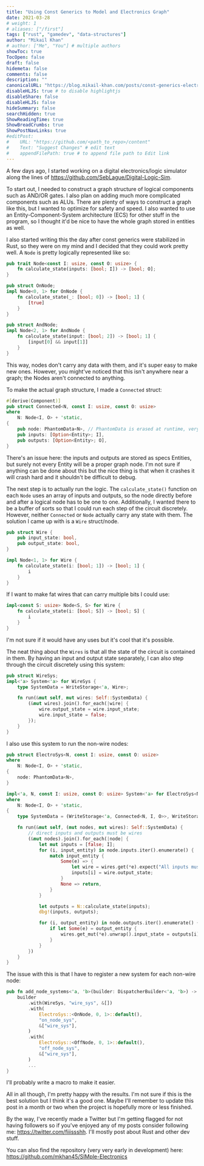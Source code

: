 ```yaml
---
title: "Using Const Generics to Model and Electronics Graph"
date: 2021-03-28
# weight: 1
# aliases: ["/first"]
tags: ["rust", "gamedev", "data-structures"]
author: "Mikail Khan"
# author: ["Me", "You"] # multiple authors
showToc: true
TocOpen: false
draft: false
hidemeta: false
comments: false
description: ""
canonicalURL: "https://blog.mikail-khan.com/posts/const-generics-electronics"
disableHLJS: true # to disable highlightjs
disableShare: false
disableHLJS: false
hideSummary: false
searchHidden: true
ShowReadingTime: true
ShowBreadCrumbs: true
ShowPostNavLinks: true
#editPost:
#    URL: "https://github.com/<path_to_repo>/content"
#    Text: "Suggest Changes" # edit text
#    appendFilePath: true # to append file path to Edit link
---
```


A few days ago, I started working on a digital electronics/logic simulator along the lines of <https://github.com/SebLague/Digital-Logic-Sim>.

To start out, I needed to construct a graph structure of logical components such as AND/OR gates. I also plan on adding much more complicated components such as ALUs. There are plenty of ways to construct a graph like this, but I wanted to optimize for safety and speed. I also wanted to use an Entity-Component-System architecture (ECS) for other stuff in the program, so I thought it'd be nice to have the whole graph stored in entities as well.

I also started writing this the day after const generics were stabilized in Rust, so they were on my mind and I decided that they could work pretty well. A `Node` is pretty logically represented like so:

```rs
pub trait Node<const I: usize, const O: usize> {
    fn calculate_state(inputs: [bool; I]) -> [bool; O];
}

pub struct OnNode;
impl Node<0, 1> for OnNode {
    fn calculate_state(_: [bool; 0]) -> [bool; 1] {
        [true]
    }
}

pub struct AndNode;
impl Node<2, 1> for AndNode {
    fn calculate_state(input: [bool; 2]) -> [bool; 1] {
        [input[0] && input[1]]
    }
}
```

This way, nodes don't carry any data with them, and it's super easy to make new ones. However, you might've noticed that this isn't anywhere near a graph; the Nodes aren't connected to anything.

To make the actual graph structure, I made a `Connected` struct:

```rs
#[derive(Component)]
pub struct Connected<N, const I: usize, const O: usize>
where
    N: Node<I, O> + 'static,
{
    pub node: PhantomData<N>, // PhantomData is erased at runtime, very cool
    pub inputs: [Option<Entity>; I],
    pub outputs: [Option<Entity>; O],
}
```

There's an issue here: the inputs and outputs are stored as specs Entities, but surely not every Entity will be a proper graph node. I'm not sure if anything can be done about this but the nice thing is that when it crashes it will crash hard and it shouldn't be difficult to debug.

The next step is to actually run the logic. The `calculate_state()` function on each `Node` uses an array of inputs and outputs, so the node directly before and after a logical node has to be one to one. Additionally, I wanted there to be a buffer of sorts so that I could run each step of the circuit discretely. However, neither `Connected` or `Node` actually carry any state with them. The solution I came up with is a `Wire` struct/node.

```rs
pub struct Wire {
    pub input_state: bool,
    pub output_state: bool,
}

impl Node<1, 1> for Wire {
    fn calculate_state(i: [bool; 1]) -> [bool; 1] {
        i
    }
}
```

If I want to make fat wires that can carry multiple bits I could use:

```rs
impl<const S: usize> Node<S, S> for Wire {
    fn calculate_state(i: [bool; S]) -> [bool; S] {
        i
    }
}
```

I'm not sure if it would have any uses but it's cool that it's possible.

The neat thing about the `Wires` is that all the state of the circuit is contained in them. By having an input and output state separately, I can also step through the circuit discretely using this system:

```rs
pub struct WireSys;
impl<'a> System<'a> for WireSys {
    type SystemData = WriteStorage<'a, Wire>;

    fn run(&mut self, mut wires: Self::SystemData) {
        (&mut wires).join().for_each(|wire| {
            wire.output_state = wire.input_state;
            wire.input_state = false;
        });
    }
}
```

I also use this system to run the non-wire nodes:

```rs
pub struct ElectroSys<N, const I: usize, const O: usize>
where
    N: Node<I, O> + 'static,
{
    node: PhantomData<N>,
}

impl<'a, N, const I: usize, const O: usize> System<'a> for ElectroSys<N, I, O>
where
    N: Node<I, O> + 'static,
{
    type SystemData = (WriteStorage<'a, Connected<N, I, O>>, WriteStorage<'a, Wire>);

    fn run(&mut self, (mut nodes, mut wires): Self::SystemData) {
        // direct inputs and outputs must be wires
        (&mut nodes).join().for_each(|node| {
            let mut inputs = [false; I];
            for (i, input_entity) in node.inputs.iter().enumerate() {
                match input_entity {
                    Some(e) => {
                        let wire = wires.get(*e).expect("All inputs must be a wire");
                        inputs[i] = wire.output_state;
                    }
                    None => return,
                }
            }

            let outputs = N::calculate_state(inputs);
            dbg!(inputs, outputs);

            for (i, output_entity) in node.outputs.iter().enumerate() {
                if let Some(e) = output_entity {
                    wires.get_mut(*e).unwrap().input_state = outputs[i];
                }
            }
        })
    }
}
```

The issue with this is that I have to register a new system for each non-wire node:

```rs
pub fn add_node_systems<'a, 'b>(builder: DispatcherBuilder<'a, 'b>) -> DispatcherBuilder<'a, 'b> {
    builder
        .with(WireSys, "wire_sys", &[])
        .with(
            ElectroSys::<OnNode, 0, 1>::default(),
            "on_node_sys",
            &["wire_sys"],
        )
        .with(
            ElectroSys::<OffNode, 0, 1>::default(),
            "off_node_sys",
            &["wire_sys"],
        )
        ...
}
```

I'll probably write a macro to make it easier.

All in all though, I'm pretty happy with the results. I'm not sure if this is the best solution but I think it's a good one. Maybe I'll remember to update this post in a month or two when the project is hopefully more or less finished.

By the way, I've recently made a Twitter but I'm getting flagged for not having followers so if you've enjoyed any of my posts consider following me: <https://twitter.com/fiiissshh>. I'll mostly post about Rust and other dev stuff.

You can also find the repository (very very early in development) here: <https://github.com/mkhan45/SIMple-Electronics>
